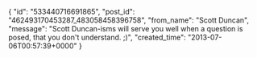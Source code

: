 {
   "id": "533440716691865",
   "post_id": "462493170453287_483058458396758",
   "from_name": "Scott Duncan",
   "message": "Scott Duncan-isms will serve you well when a question is posed, that you don't understand. ;)",
   "created_time": "2013-07-06T00:57:39+0000"
 }
